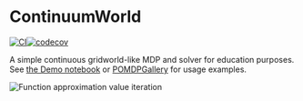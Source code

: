 # ContinuumWorld

[![CI](https://github.com/JuliaPOMDP/ContinuumWorld.jl/actions/workflows/CI.yml/badge.svg)](https://github.com/JuliaPOMDP/ContinuumWorld.jl/actions/workflows/CI.yml)[![codecov](https://codecov.io/gh/JuliaPOMDP/ContinuumWorld.jl/graph/badge.svg?token=NMEyA5W3Am)](https://codecov.io/gh/JuliaPOMDP/ContinuumWorld.jl)

A simple continuous gridworld-like MDP and solver for education purposes. See [the Demo notebook](https://nbviewer.jupyter.org/github/JuliaPOMDP/ContinuumWorld.jl/blob/master/notebooks/Demo.ipynb) or [POMDPGallery](https://github.com/JuliaPOMDP/POMDPGallery.jl) for usage examples.

![Function approximation value iteration](img/out.gif)
